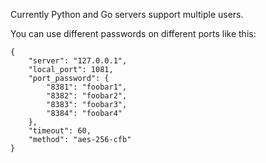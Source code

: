 Currently Python and Go servers support multiple users.

You can use different passwords on different ports like this:

    {
        "server": "127.0.0.1",
        "local_port": 1081,
        "port_password": {
            "8381": "foobar1",
            "8382": "foobar2",
            "8383": "foobar3",
            "8384": "foobar4"
        },
        "timeout": 60,
        "method": "aes-256-cfb"
    }
